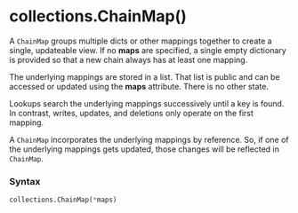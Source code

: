 # collections.ChainMap()

A `ChainMap` groups multiple dicts or other mappings together to create a single, updateable view. If no **maps** are specified, a single empty dictionary is provided so that a new chain always has at least one mapping.

The underlying mappings are stored in a list. That list is public and can be accessed or updated using the **maps** attribute. There is no other state.

Lookups search the underlying mappings successively until a key is found. In contrast, writes, updates, and deletions only operate on the first mapping.

A `ChainMap` incorporates the underlying mappings by reference. So, if one of the underlying mappings gets updated, those changes will be reflected in `ChainMap`.

### Syntax

```python
collections.ChainMap(*maps)
```